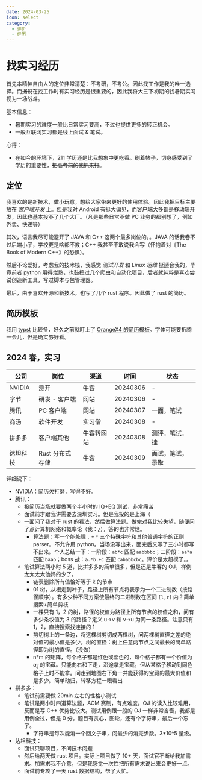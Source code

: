 ```yaml
---
date: 2024-03-25
icon: select
category:
  - 评价
  - 经历
---
```


# 找实习经历

首先本精神自由人的定位非常清楚：不考研，不考公。因此找工作是我的唯一选择。而~~据说~~在找工作时有实习经历是很重要的，因此我将大三下初期的找暑期实习视为一场战斗。

基本信息：

- 暑期实习的难度一般比日常实习要高，不过也提供更多的转正机会。
- 一般互联网实习都是线上面试 & 笔试。

心得：

- 在如今的环境下，211 学历还是比我想象中更吃香。刷着帖子，切身感受到了学历的重要性，~~把高考前的我抓来打~~。

## 定位

我喜欢的是新技术，做小玩意，想给大家带来更好的使用体验。因此我把目标主要放在 _客户端开发_ 上。但是我对 Android 有挺大偏见，而客户端大多都是移动端开发，因此也基本投不了几个大厂。（凡是那些日常不做 PC 业务的都别想了，例如外卖、快递等）

其次，语言我尽可能避开了 JAVA 和 C++ 这两个最多岗位的。。JAVA 的话我卷不过后端小子，学校更是啥都不教；C++ 我甚至不敢说我会写（怀抱着对《The Book of Modern C++》的恐惧）。

然后不论爱好，考虑我的技术栈，我感觉 _测试开发_ 和 _Linux 运维_ 挺适合我的，毕竟前者 python 用得烂熟，也鼓捣过几个爬虫和自动化项目，后者就纯粹是喜欢尝试创造新工具，写过脚本与包管理器。

最后，由于喜欢开源和新技术，也写了几个 rust 程序。因此做了 rust 的简历。

## 简历模板

我用 [typst](../farraginous/learning/typst.md) 比较多，好久之前就盯上了 [OrangeX4 的简历模板](https://github.com/OrangeX4/Chinese-Resume-in-Typst)。字体可能要折腾一会儿，但是确实够好看。

## 2024 春，实习

| 公司     | 岗位            | 渠道       | 时间     | 状态             |
| -------- | --------------- | ---------- | -------- | ---------------- |
| NVIDIA   | 测开            | 牛客       | 20240306 | -                |
| 字节     | 研发 - 客户端   | 网站       | 20240306 | -                |
| 腾讯     | PC 客户端       | 网站       | 20240307 | 一面，笔试       |
| 商汤     | 软件开发        | 实习僧     | 20240308 | -                |
| 拼多多   | 客户端其他      | 牛客转网站 | 20240308 | 测评，笔试，挂   |
| 达坦科技 | Rust 分布式存储 | 牛客       | 20240309 | 面试，笔试，录取 |

详细说下：

- NVIDIA：简历欠打磨，写得不好。
- 腾讯：
  - 投简历当场就要做两个半小时的 IQ+EQ 测试，非常痛苦
  - 面试前才跟我讲需要去深圳实习。但是我投的是上海（
  - 一面问了我对于 rust 的看法，然后做算法题。做完对我比较失望，随便问了点计算机网络和概率论（我：¿），答的也非常烂。
    - 算法题：写一个能处理 `.` `+` `*` 三个特殊字符和其他普通字符的正则 parser。不允许用 python。当场没写出来，面完后又写了三小时都写不出来。个人总结一下：一阶段：`ab*c` 匹配 `aabbbbc`；二阶段：`aa*a` 匹配 `baab`；boss 战：`a.*b.+c` 匹配 `cababbcbc`。评价是太超模了。。
  - 笔试算法两小时 5 道，比拼多多的简单很多，但是还是牛客的 OJ，样例太太太太他妈的少了。
    - 链表删除所有值恰好等于 k 的节点
    - 01 树，从根走到叶子，路径上所有节点将表示为一个二进制数（按路径顺序）。有多少种不同方案使最终的二进制数在区间 `[l,r]` 内？<heimu>简单搜索+简单剪枝</heimu>
    - 一棵只有 1，2 的树，路径的权值为路径上所有节点的权值之和，问有多少条权值为 3 的路径？定义 u->v 和 v->u 为同一条路径。<heimu>注意只有 1，2，直接搜索找连接的 1</heimu>
    - 剪切树上的一条边，将这棵树剪切成两棵树，问两棵树直径之差的绝对值的最小值是多少。树的直径：树上任意两节点之间最长的简单路径即为树的直径。（没做）
    - n\*m 的矩阵，每个格子都是红色或紫色的，每个格子都有一个价值为 $a_{ij}$ 的宝藏。只能向右和下走，沿途拿走宝藏，但从某格子移动到同色格子上时不能拿。问走到地图右下角一共能获得的宝藏的最大价值和是多少。<heimu>简单动归，转移方程一眼看出</heimu>
- 拼多多：
  - 笔试前需要做 20min 左右的性格小测试
  - 笔试是两小时四道算法题，ACM 赛制，有点难度。OJ 的读入比较难用，反而是写 C++ 优势比较大。测试用例跟一般的 OJ 一样非常吝啬，我都是用例全过，但是 0 分。题目有贪心，图论，还有个字符串，最后一个忘了。
    - 字符串是每次能消一个回文子串，问最少的消完步数。3\*10^5 量级。
- 达坦科技：
  - 面试只聊项目，不问技术问题
  - 然后给两天做 rust 项目。实际上项目做了 10+ 天，面试官不断给我加需求。加需求我不介意，但是我感觉一次性把所有需求说出来会更好一点。
  - 面试前专攻了一天 rust 数据结构，帮了大忙。
